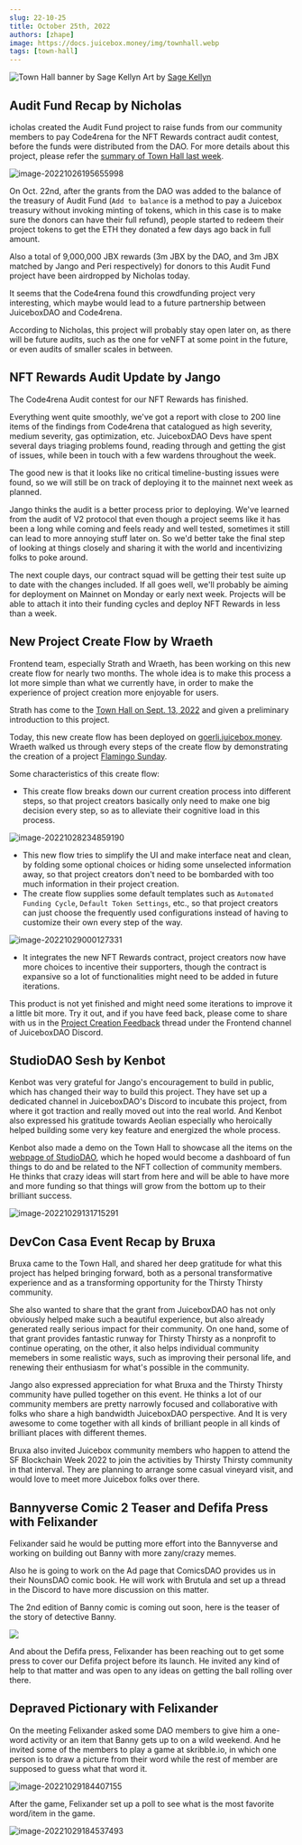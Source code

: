```yaml
---
slug: 22-10-25
title: October 25th, 2022
authors: [zhape]
image: https://docs.juicebox.money/img/townhall.webp
tags: [town-hall]
---
```


![Town Hall banner by Sage Kellyn](/img/townhall.webp)
Art by [Sage Kellyn](https://twitter.com/SageKellyn)

## Audit Fund Recap by Nicholas

icholas created the Audit Fund project to raise funds from our community members to pay Code4rena for the NFT Rewards contract audit contest, before the funds were distributed from the DAO. For more details about this project, please refer the [summary of Town Hall last week](https://docs.juicebox.money/blog/2022-10-18-town-hall).

![image-20221026195655998](image-20221026195655998.webp)

On Oct. 22nd, after the grants from the DAO was added to the balance of the treasury of Audit Fund (`Add to balance` is a method to pay a Juicebox treasury without invoking minting of tokens, which in this case is to make sure the donors can have their full refund), people started to redeem their project tokens to get the ETH they donated a few days ago back in full amount.

Also a total of 9,000,000 JBX rewards (3m JBX by the DAO, and 3m JBX matched by Jango and Peri respectively) for donors to this Audit Fund project have been airdropped by Nicholas today.

It seems that the Code4rena found this crowdfunding project  very interesting, which maybe would lead to a future partnership between JuiceboxDAO and Code4rena.

According to Nicholas, this project will probably stay open later on, as there will be future audits, such as  the one for veNFT at some point in the future, or even audits of smaller scales in between.

## NFT Rewards Audit Update by Jango

The Code4rena Audit contest for our NFT Rewards has finished.

Everything went quite smoothly, we've got a report with close to 200 line items of the findings from Code4rena that catalogued as high severity, medium severity, gas optimization, etc. JuiceboxDAO Devs have spent several days triaging problems found, reading through and getting the gist of issues, while been in touch with a few wardens throughout the week.

The good new is that it looks like no critical timeline-busting issues were found, so we will still be on track of deploying it to the mainnet next week as planned.

Jango thinks the audit is a better process prior to deploying. We've learned from the audit of V2 protocol that even though a project seems like it has been a long while coming and feels ready and well tested, sometimes it still can lead to more annoying stuff later on. So we'd better take the final step of looking at things closely and sharing it with the world and incentivizing folks to poke around.

The next couple days, our contract squad will be getting their test suite up to date with the changes included. If all goes well, we'll probably be aiming for deployment on Mainnet on Monday or early next week. Projects will be able to attach it into their funding cycles and deploy NFT Rewards in less than a week.

## New Project Create Flow by Wraeth

Frontend team, especially Strath and Wraeth, has been working on this new create flow for nearly two months. The whole idea is to make this process a lot more simple than what we currently have, in order to make the experience of project creation more enjoyable for users.

Strath has come to the [Town Hall on  Sept. 13, 2022](https://docs.juicebox.money/blog/2022-09-13-town-hall) and given a preliminary introduction to this project.

Today, this new create flow has been deployed on [goerli.juicebox.money](https://goerli.juicebox.money/create). Wraeth walked us through every steps of the create flow by demonstrating the creation of a project [Flamingo Sunday](https://goerli.juicebox.money/v2/p/72).

Some characteristics of this create flow:

- This create flow breaks down our current creation process into different steps, so that project creators basically only need to make one big decision every step, so as to alleviate their cognitive load in this process.

![image-20221028234859190](image-20221028234859190.webp)

- This new flow tries to simplify the UI and make interface neat and clean, by folding some optional choices or hiding some unselected information away, so that project creators don't need to be bombarded with too much information in their project creation.
- The create flow supplies some default templates such as `Automated Funding Cycle`, `Default Token Settings`, etc., so that project creators can just choose the frequently used configurations instead of having to customize their own every step of the way.

![image-20221029000127331](image-20221029000127331.webp)

-  It integrates the new NFT Rewards contract, project creators now have more choices to incentive their supporters, though the contract is expansive so a lot of functionalities might need to be added in future iterations.

This product is not yet finished and might need some iterations to improve it a little bit more. Try it out, and if you have feed back, please come to share with us in the [Project Creation Feedback](https://discord.com/channels/775859454780244028/1034595089374257192) thread under the Frontend channel of JuiceboxDAO Discord.

## StudioDAO Sesh by Kenbot

Kenbot was very grateful for Jango's encouragement to build in public, which has changed their way to build this project. They have set up a dedicated channel in JuiceboxDAO's Discord to incubate this project, from where it got traction and really moved out into the real world. And Kenbot also expressed his gratitude towards Aeolian especially who heroically helped building some very key feature and energized the whole process.

Kenbot also made a demo on the Town Hall to showcase all the items on the [webpage of StudioDAO](https://www.studiodao.xyz/), which he hoped would become a dashboard of fun things to do and be related to the NFT collection of community members. He thinks that crazy ideas will start from here and will be able to have more and more funding so that things will grow from the bottom up to their brilliant success.

![image-20221029131715291](image-20221029131715291.webp)

## DevCon Casa Event Recap by Bruxa

Bruxa came to the Town Hall, and shared her deep gratitude for what this project has helped bringing forward, both as a personal transformative experience and as a transforming opportunity for the Thirsty Thirsty community.

She also wanted to share that the grant from JuiceboxDAO has not only obviously helped make such a beautiful experience, but also already generated really serious impact for their community. On one hand, some of that grant provides fantastic runway for Thirsty Thirsty as a nonprofit to continue operating, on the other, it also helps individual community memebers in some realistic ways, such as improving their personal life, and renewing their enthusiasm for what's possible in the community.

Jango also expressed appreciation for what Bruxa and the Thirsty Thirsty community have pulled together on this event. He thinks a lot of our community members are pretty narrowly focused and collaborative with folks who share a high bandwidth JuiceboxDAO perspective. And It is very awesome to come together with all kinds of brilliant people in all kinds of brilliant places with different themes.

Bruxa also invited Juicebox community members who happen to attend the SF Blockchain Week 2022 to join the activities by Thirsty Thirsty community in that interval. They are planning to arrange some casual vineyard visit, and would love to meet more Juicebox folks over there.

## Bannyverse Comic 2 Teaser and Defifa Press with Felixander

Felixander said he would be putting more effort into the Bannyverse and working on building out Banny with more zany/crazy memes.

Also he is going to work on the Ad page that ComicsDAO provides us in their NounsDAO comic book. He will work with Brutula and set up a thread in the Discord to have more discussion on this matter.

The 2nd edition of Banny comic is coming out soon, here is the teaser of the story of detective Banny.

![](YPMykE9.webp)

And about the Defifa press, Felixander has been reaching out to get some press to cover our Defifa project before its launch. He invited any kind of help to that matter and was open to any ideas on getting the ball rolling over there.

## Depraved Pictionary with Felixander

On the meeting Felixander asked some DAO members to give him a one-word activity or an item that Banny gets up to on a wild weekend. And he invited some of the members to play a game at skribble.io, in which one person is to draw a picture from their word while the rest of member are supposed to guess what that word it.

![image-20221029184407155](image-20221029184407155.webp)

After the game, Felixander set up a poll to see what is the most favorite word/item in the game.

![image-20221029184537493](image-20221029184537493.webp)

